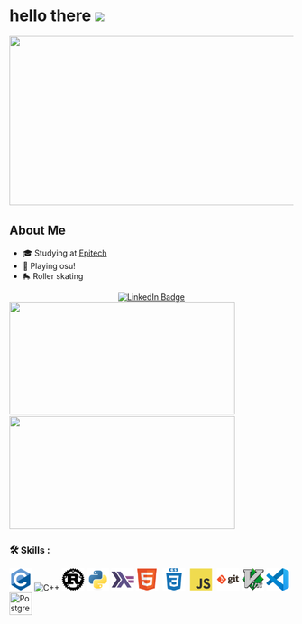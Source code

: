 <h1>
  hello there
  <img src="https://media.giphy.com/media/hvRJCLFzcasrR4ia7z/giphy.gif" width="30px"/>
</h1>

<div align="center">
  <img src="https://media.giphy.com/media/v1.Y2lkPTc5MGI3NjExc3BkNmkydGx3MnMyc2RpZnkwd2RxcmI2czJpOXg1YnA4dXg3azA1MSZlcD12MV9pbnRlcm5hbF9naWZfYnlfaWQmY3Q9Zw/udK21RQeWtaGQ/giphy.gif" width="600" height="300"/>
</div>

## About Me

-   🎓 Studying at [Epitech](https://www.epitech.eu/)
-   🎵 Playing osu!
-   🛼 Roller skating

<div id="badges" align="center">
  <a href="https://www.linkedin.com/in/montero-fontaine/">
    <img src="https://img.shields.io/badge/LinkedIn-blue?style=for-the-badge&logo=linkedin&logoColor=white" alt="LinkedIn Badge"/>
  </a>
</div>

<div>
    <img src="https://github-readme-stats.vercel.app/api/top-langs/?username=Priax&layout=compact&theme=radical" width="400" height="200" />
    <img src="https://github-readme-stats.vercel.app/api/?username=Priax&show_icons=true&theme=radical&rank_icon=github" width="400" height="200" />
</div>

### :hammer_and_wrench: Skills :
<div>
  <img src="https://github.com/devicons/devicon/blob/master/icons/c/c-original.svg" title="C" **alt="C" width="40" height="40"/>
  <img src="https://camo.githubusercontent.com/c7ca3d13c7e949e0c1c905dd7e629b2f0bf16bbc11d683ad1f81efd18f39537d/68747470733a2f2f63646e2e6a7364656c6976722e6e65742f67682f64657669636f6e732f64657669636f6e406c61746573742f69636f6e732f63706c7573706c75732f63706c7573706c75732d6f726967696e616c2e737667" width="40" height="40" alt="C++"/>
  <img src="https://github.com/devicons/devicon/blob/master/icons/rust/rust-original.svg" title="Rust" **alt="Rust" width="40" height="40"/>
  <img src="https://github.com/devicons/devicon/blob/master/icons/python/python-original.svg" title="Python" **alt="Python" width="40" height="40"/>
  <img src="https://github.com/devicons/devicon/blob/master/icons/haskell/haskell-original.svg" title="Haskell" **alt="Haskell" width="40" height="40"/>
  <img src="https://github.com/devicons/devicon/blob/master/icons/html5/html5-original.svg" title="HTML5" alt="HTML" width="40" height="40"/>&nbsp;
  <img src="https://github.com/devicons/devicon/blob/master/icons/css3/css3-plain-wordmark.svg"  title="CSS3" alt="CSS" width="40" height="40"/>&nbsp;
  <img src="https://github.com/devicons/devicon/blob/master/icons/javascript/javascript-original.svg" title="JavaScript" alt="JavaScript" width="40" height="40"/>&nbsp;
  <img src="https://github.com/devicons/devicon/blob/master/icons/git/git-original-wordmark.svg" title="Git" **alt="Git" width="40" height="40"/>
  <img src="https://github.com/devicons/devicon/blob/master/icons/vim/vim-original.svg" title="Vim" **alt="Vim" width="40" height="40"/>
  <img src="https://github.com/devicons/devicon/blob/master/icons/vscode/vscode-original.svg" title="VSCode" **alt="VSCode" width="40" height="40"/>
  <img src="https://camo.githubusercontent.com/49fe5cc13b9c41c93f11e3ac358f838d9ae72dda41797384d3cd5ed57131261a/68747470733a2f2f63646e2e6a7364656c6976722e6e65742f67682f64657669636f6e732f64657669636f6e406c61746573742f69636f6e732f706f737467726573716c2f706f737467726573716c2d6f726967696e616c2e737667" title="PostgreSQL" **alt="PostgreSQL_logo" width="40" height="40"/>
</div>

<!--
  <img src="https://komarev.com/ghpvc/?username=Priax&style=flat-square&color=blue" alt=""/>
-->
<!--
**Priax/Priax** is a ✨ _special_ ✨ repository because its `README.md` (this file) appears on your GitHub profile.

Here are some ideas to get you started:

- 🔭 I’m currently working on ...
- 🌱 I’m currently learning ...
- 👯 I’m looking to collaborate on ...
- 🤔 I’m looking for help with ...
- 💬 Ask me about ...
- 📫 How to reach me: ...
- 😄 Pronouns: ...
- ⚡ Fun fact: ...
-->
